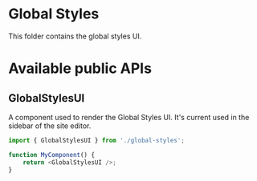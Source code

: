 # Global Styles

This folder contains the global styles UI.

# Available public APIs

## GlobalStylesUI

A component used to render the Global Styles UI. It's current used in the sidebar of the site editor.

```js
import { GlobalStylesUI } from './global-styles';

function MyComponent() {
	return <GlobalStylesUI />;
}
```
